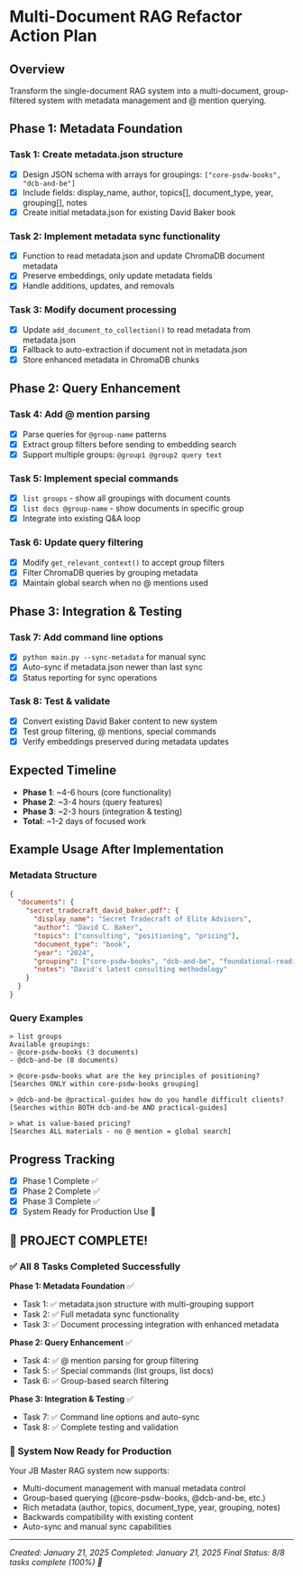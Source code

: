 # Multi-Document RAG Refactor Action Plan

## Overview
Transform the single-document RAG system into a multi-document, group-filtered system with metadata management and @ mention querying.

## Phase 1: Metadata Foundation

### Task 1: Create metadata.json structure
- [x] Design JSON schema with arrays for groupings: `["core-psdw-books", "dcb-and-be"]`
- [x] Include fields: display_name, author, topics[], document_type, year, grouping[], notes
- [x] Create initial metadata.json for existing David Baker book

### Task 2: Implement metadata sync functionality
- [x] Function to read metadata.json and update ChromaDB document metadata
- [x] Preserve embeddings, only update metadata fields
- [x] Handle additions, updates, and removals

### Task 3: Modify document processing
- [x] Update `add_document_to_collection()` to read metadata from metadata.json
- [x] Fallback to auto-extraction if document not in metadata.json
- [x] Store enhanced metadata in ChromaDB chunks

## Phase 2: Query Enhancement

### Task 4: Add @ mention parsing
- [x] Parse queries for `@group-name` patterns
- [x] Extract group filters before sending to embedding search
- [x] Support multiple groups: `@group1 @group2 query text`

### Task 5: Implement special commands
- [x] `list groups` - show all groupings with document counts
- [x] `list docs @group-name` - show documents in specific group
- [x] Integrate into existing Q&A loop

### Task 6: Update query filtering
- [x] Modify `get_relevant_context()` to accept group filters
- [x] Filter ChromaDB queries by grouping metadata
- [x] Maintain global search when no @ mentions used

## Phase 3: Integration & Testing

### Task 7: Add command line options
- [x] `python main.py --sync-metadata` for manual sync
- [x] Auto-sync if metadata.json newer than last sync
- [x] Status reporting for sync operations

### Task 8: Test & validate
- [x] Convert existing David Baker content to new system
- [x] Test group filtering, @ mentions, special commands
- [x] Verify embeddings preserved during metadata updates

## Expected Timeline
- **Phase 1**: ~4-6 hours (core functionality)
- **Phase 2**: ~3-4 hours (query features) 
- **Phase 3**: ~2-3 hours (integration & testing)
- **Total**: ~1-2 days of focused work

## Example Usage After Implementation

### Metadata Structure
```json
{
  "documents": {
    "secret_tradecraft_david_baker.pdf": {
      "display_name": "Secret Tradecraft of Elite Advisors",
      "author": "David C. Baker",
      "topics": ["consulting", "positioning", "pricing"],
      "document_type": "book",
      "year": "2024",
      "grouping": ["core-psdw-books", "dcb-and-be", "foundational-reading"],
      "notes": "David's latest consulting methodology"
    }
  }
}
```

### Query Examples
```
> list groups
Available groupings:
- @core-psdw-books (3 documents)
- @dcb-and-be (8 documents)

> @core-psdw-books what are the key principles of positioning?
[Searches ONLY within core-psdw-books grouping]

> @dcb-and-be @practical-guides how do you handle difficult clients?
[Searches within BOTH dcb-and-be AND practical-guides]

> what is value-based pricing?
[Searches ALL materials - no @ mention = global search]
```

## Progress Tracking
- [x] Phase 1 Complete ✅
- [x] Phase 2 Complete ✅ 
- [x] Phase 3 Complete ✅
- [x] System Ready for Production Use 🎉

## 🎉 PROJECT COMPLETE! 

### ✅ **All 8 Tasks Completed Successfully**

**Phase 1: Metadata Foundation** ✅
- Task 1: ✅ metadata.json structure with multi-grouping support
- Task 2: ✅ Full metadata sync functionality 
- Task 3: ✅ Document processing integration with enhanced metadata

**Phase 2: Query Enhancement** ✅
- Task 4: ✅ @ mention parsing for group filtering
- Task 5: ✅ Special commands (list groups, list docs)
- Task 6: ✅ Group-based search filtering

**Phase 3: Integration & Testing** ✅
- Task 7: ✅ Command line options and auto-sync
- Task 8: ✅ Complete testing and validation

### 🚀 **System Now Ready for Production**

Your JB Master RAG system now supports:
- Multi-document management with manual metadata control
- Group-based querying (@core-psdw-books, @dcb-and-be, etc.)
- Rich metadata (author, topics, document_type, year, grouping, notes)
- Backwards compatibility with existing content
- Auto-sync and manual sync capabilities

---
*Created: January 21, 2025*
*Completed: January 21, 2025*
*Final Status: 8/8 tasks complete (100%) 🎯*